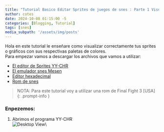 ```yaml
---
title: "Tutorial Basico Editar Sprites de juegos de snes : Parte 1 Visualizar sprites"
author: cotes
date: 2024-10-08 01:15:00 -5
categories: [Blogging, Tutorial]
tags: [snes]
media_subpath: '/assets/img/posts'
---
```


Hola en este tutorial le enseñare como visualizar correctamente tus sprites o gráficos con sus respectivas paletas de colores.\
Para empezar vamos a  descargar los archivos que vamos a utilizar:
- [El editor de Sprites YY-CHR](https://smwc.me/s/27208)
- [El emulador snes  Mesen](https://www.mesen.ca/)
- [Editor hexadecimal](https://mh-nexus.de/en/hxd/)
- [Rom de snes](https://wowroms.com/es/roms/super-nintendo/final-fight-3-usa/27603.html)

> NOTA: Para este tutorial voy a utilizar una rom de Final Fight 3 [USA]
{: .prompt-info }

### Enpezemos:

1. Abrimos el programa YY-CHR\
![Desktop View](YYCHR.png)\
